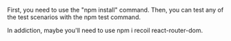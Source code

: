 First, you need to use the "npm install" command.
Then, you can test any of the test scenarios with the npm test command.

In addiction, maybe you'll need to use npm i recoil react-router-dom.
